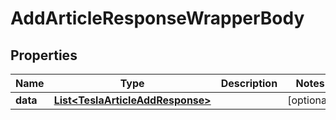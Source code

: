 

# AddArticleResponseWrapperBody


## Properties

Name | Type | Description | Notes
------------ | ------------- | ------------- | -------------
**data** | [**List&lt;TeslaArticleAddResponse&gt;**](TeslaArticleAddResponse.md) |  |  [optional]



